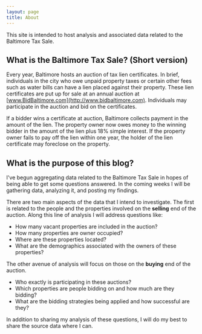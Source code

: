 ```yaml
---
layout: page
title: About
---
```


This site is intended to host analysis and associated data related to the Baltimore Tax Sale.

## What is the Baltimore Tax Sale? (Short version)

Every year, Baltimore hosts an auction of tax lien certificates.  In brief, individuals in the city who owe unpaid property taxes or certain other fees such as water bills can have a lien placed against their property.  These lien certificates are put up for sale at an annual auction at [www.BidBaltimore.com](http://www.bidbaltimore.com).  Individuals may participate in the auction and bid on the certificates.

If a bidder wins a certificate at auction, Baltimore collects payment in the amount of the lien.  The property owner now owes money to the winning bidder in the amount of the lien plus 18% simple interest.  If the property owner fails to pay off the lien within one year, the holder of the lien certificate may foreclose on the property.

## What is the purpose of this blog?

I've begun aggregating data related to the Baltimore Tax Sale in hopes of being able to get some questions answered.  In the coming weeks I will be gathering data, analyzing it, and posting my findings.

There are two main aspects of the data that I intend to investigate.  The first is related to the people and the properties involved on the **selling** end of the auction.  Along this line of analysis I will address questions like:

* How many vacant properties are included in the auction?
* How many properties are owner occupied?
* Where are these properties located?
* What are the demographics associated with the owners of these properties?

The other avenue of analysis will focus on those on the **buying** end of the auction.

* Who exactly is participating in these auctions?
* Which properties are people bidding on and how much are they bidding?
* What are the bidding strategies being applied and how successful are they?

In addition to sharing my analysis of these questions, I will do my best to share the source data where I can.